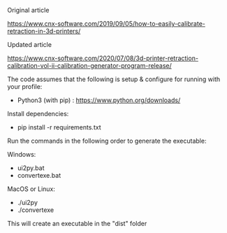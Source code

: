 Original article

https://www.cnx-software.com/2019/09/05/how-to-easily-calibrate-retraction-in-3d-printers/

Updated article

https://www.cnx-software.com/2020/07/08/3d-printer-retraction-calibration-vol-ii-calibration-generator-program-release/

The code assumes that the following is setup & configure for running with your profile:

- Python3 (with pip) : https://www.python.org/downloads/

Install dependencies:
- pip install -r requirements.txt

Run the commands in the following order to generate the executable:

Windows:
- ui2py.bat
- convertexe.bat

MacOS or Linux:
- ./ui2py
- ./convertexe

This will create an executable in the "dist" folder 
